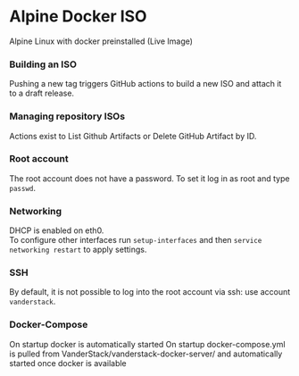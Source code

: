# Alpine Docker ISO
Alpine Linux with docker preinstalled (Live Image)

### Building an ISO
Pushing a new tag triggers GitHub actions to build a new ISO and attach it to a draft release.

### Managing repository ISOs
Actions exist to List Github Artifacts or Delete GitHub Artifact by ID.

### Root account
The root account does not have a password. To set it log in as root and type `passwd`.

### Networking
DHCP is enabled on eth0.  
To configure other interfaces run `setup-interfaces` and then `service networking restart` to apply settings.

### SSH
By default, it is not possible to log into the root account via ssh: use account `vanderstack`.

### Docker-Compose
On startup docker is automatically started
On startup docker-compose.yml is pulled from VanderStack/vanderstack-docker-server/ and automatically started once docker is available  
